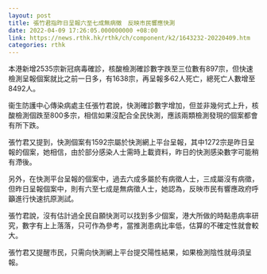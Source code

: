 ```yaml
---
layout: post
title: 張竹君指昨日呈報六至七成無病徵　反映市民響應快測
date: 2022-04-09 17:26:05.000000000 +08:00
link: https://news.rthk.hk/rthk/ch/component/k2/1643232-20220409.htm
categories: rthk
---
```


本港新增2535宗新冠病毒確診，核酸檢測確診數字跌至三位數有897宗，但快速檢測呈報個案就比之前一日多，有1638宗，再呈報多62人死亡，總死亡人數增至8492人。

衞生防護中心傳染病處主任張竹君說，快測確診數字增加，但並非幾何式上升，核酸檢測個跌至800多宗，相信如果沒配合全民快測，應該兩類檢測發現的個案都會有所下跌。

張竹君又提到，快測個案有1592宗屬於快測網上平台呈報，其中1272宗是昨日呈報的個案，她相信，由於部分感染人士需時上載資料，昨日的快測感染數字可能稍有滯後。

另外，在快測平台呈報的個案中，過去六成多屬於有病徵人士，三成屬沒有病徵，但昨日呈報個案中，則有六至七成是無病徵人士，她認為，反映市民有響應政府呼籲進行快速抗原測試。

張竹君說，沒有估計過全民自願快測可以找到多少個案，港大所做的時點患病率研究，數字有上上落落，只可作為參考，當推測患病比率低，估算的不確定性就會較大。

張竹君又提醒市民，只需向快測網上平台提交陽性結果，如果檢測陰性就毋須呈報。
